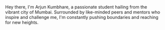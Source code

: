 Hey there, I'm Arjun Kumbhare, a passionate student hailing from the vibrant city of Mumbai.
Surrounded by like-minded peers and mentors who inspire and challenge me,
I'm constantly pushing boundaries and reaching for new heights.

<!---
ArjunKumbhare/ArjunKumbhare is a ✨ special ✨ repository because its `README.md` (this file) appears on your GitHub profile.
You can click the Preview link to take a look at your changes.
--->

